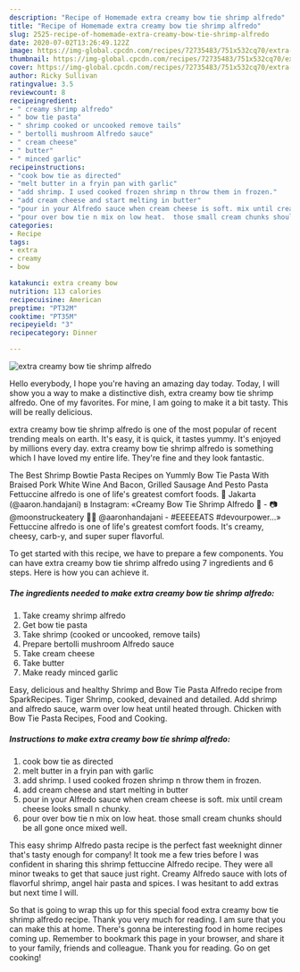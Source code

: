```yaml
---
description: "Recipe of Homemade extra creamy bow tie shrimp alfredo"
title: "Recipe of Homemade extra creamy bow tie shrimp alfredo"
slug: 2525-recipe-of-homemade-extra-creamy-bow-tie-shrimp-alfredo
date: 2020-07-02T13:26:49.122Z
image: https://img-global.cpcdn.com/recipes/72735483/751x532cq70/extra-creamy-bow-tie-shrimp-alfredo-recipe-main-photo.jpg
thumbnail: https://img-global.cpcdn.com/recipes/72735483/751x532cq70/extra-creamy-bow-tie-shrimp-alfredo-recipe-main-photo.jpg
cover: https://img-global.cpcdn.com/recipes/72735483/751x532cq70/extra-creamy-bow-tie-shrimp-alfredo-recipe-main-photo.jpg
author: Ricky Sullivan
ratingvalue: 3.5
reviewcount: 8
recipeingredient:
- " creamy shrimp alfredo"
- " bow tie pasta"
- " shrimp cooked or uncooked remove tails"
- " bertolli mushroom Alfredo sauce"
- " cream cheese"
- " butter"
- " minced garlic"
recipeinstructions:
- "cook bow tie as directed"
- "melt butter in a fryin pan with garlic"
- "add shrimp. I used cooked frozen shrimp n throw them in frozen."
- "add cream cheese and start melting in butter"
- "pour in your Alfredo sauce when cream cheese is soft. mix until cream cheese looks small n chunky."
- "pour over bow tie n mix on low heat.  those small cream chunks should be all gone once mixed well."
categories:
- Recipe
tags:
- extra
- creamy
- bow

katakunci: extra creamy bow 
nutrition: 113 calories
recipecuisine: American
preptime: "PT32M"
cooktime: "PT35M"
recipeyield: "3"
recipecategory: Dinner

---
```



![extra creamy bow tie shrimp alfredo](https://img-global.cpcdn.com/recipes/72735483/751x532cq70/extra-creamy-bow-tie-shrimp-alfredo-recipe-main-photo.jpg)

Hello everybody, I hope you're having an amazing day today. Today, I will show you a way to make a distinctive dish, extra creamy bow tie shrimp alfredo. One of my favorites. For mine, I am going to make it a bit tasty. This will be really delicious.

extra creamy bow tie shrimp alfredo is one of the most popular of recent trending meals on earth. It's easy, it is quick, it tastes yummy. It's enjoyed by millions every day. extra creamy bow tie shrimp alfredo is something which I have loved my entire life. They're fine and they look fantastic.

The Best Shrimp Bowtie Pasta Recipes on Yummly Bow Tie Pasta With Braised Pork White Wine And Bacon, Grilled Sausage And Pesto Pasta Fettuccine alfredo is one of life&#39;s greatest comfort foods. 📍 Jakarta (@aaron.handajani) в Instagram: «Creamy Bow Tie Shrimp Alfredo 🍤 - 📷 @moonstruckeatery 🙋‍♂️ @aaronhandajani - #EEEEEATS #devourpower…» Fettuccine alfredo is one of life&#39;s greatest comfort foods. It&#39;s creamy, cheesy, carb-y, and super super flavorful.


To get started with this recipe, we have to prepare a few components. You can have extra creamy bow tie shrimp alfredo using 7 ingredients and 6 steps. Here is how you can achieve it.

<!--inarticleads1-->

##### The ingredients needed to make extra creamy bow tie shrimp alfredo:

1. Take  creamy shrimp alfredo
1. Get  bow tie pasta
1. Take  shrimp (cooked or uncooked, remove tails)
1. Prepare  bertolli mushroom Alfredo sauce
1. Take  cream cheese
1. Take  butter
1. Make ready  minced garlic


Easy, delicious and healthy Shrimp and Bow Tie Pasta Alfredo recipe from SparkRecipes. Tiger Shrimp, cooked, devained and detailed. Add shrimp and alfredo sauce, warm over low heat until heated through. Chicken with Bow Tie Pasta Recipes, Food and Cooking. 

<!--inarticleads2-->

##### Instructions to make extra creamy bow tie shrimp alfredo:

1. cook bow tie as directed
1. melt butter in a fryin pan with garlic
1. add shrimp. I used cooked frozen shrimp n throw them in frozen.
1. add cream cheese and start melting in butter
1. pour in your Alfredo sauce when cream cheese is soft. mix until cream cheese looks small n chunky.
1. pour over bow tie n mix on low heat.  those small cream chunks should be all gone once mixed well.


This easy shrimp Alfredo pasta recipe is the perfect fast weeknight dinner that&#39;s tasty enough for company! It took me a few tries before I was confident in sharing this shrimp fettuccine Alfredo recipe. They were all minor tweaks to get that sauce just right. Creamy Alfredo sauce with lots of flavorful shrimp, angel hair pasta and spices. I was hesitant to add extras but next time I will. 

So that is going to wrap this up for this special food extra creamy bow tie shrimp alfredo recipe. Thank you very much for reading. I am sure that you can make this at home. There's gonna be interesting food in home recipes coming up. Remember to bookmark this page in your browser, and share it to your family, friends and colleague. Thank you for reading. Go on get cooking!
